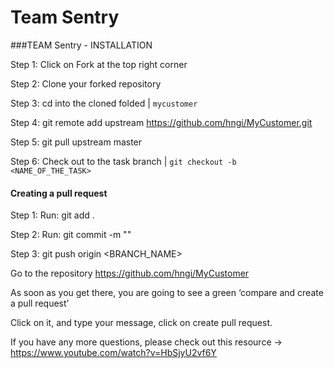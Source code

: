 # Team Sentry


###TEAM Sentry - INSTALLATION

Step 1: Click on Fork at the top right corner

Step 2: Clone your forked repository

Step 3: cd into the cloned folded | <code>mycustomer</code>

Step 4: git remote add upstream https://github.com/hngi/MyCustomer.git

Step 5: git pull upstream master

Step 6: Check out to the task branch | <code>git checkout -b <NAME_OF_THE_TASK></code>


#### Creating a pull request

Step 1: Run: git add .

Step 2: Run: git commit -m "<COMMIT MESSAGE>"

Step 3: git push origin <BRANCH_NAME>

Go to the repository https://github.com/hngi/MyCustomer

As soon as you get there, you are going to see a green ‘compare and create a pull request’

Click on it, and type your message, click on create pull request.

If you have any more questions, please check out this resource -> https://www.youtube.com/watch?v=HbSjyU2vf6Y



